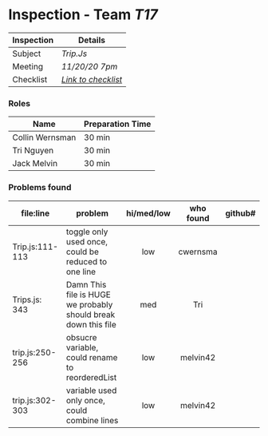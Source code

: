# Inspection - Team *T17* 
 
| Inspection | Details |
| ----- | ----- |
| Subject | *Trip.Js* |
| Meeting | *11/20/20 7pm* |
| Checklist | *[Link to checklist](checklist.md)* |

### Roles

| Name | Preparation Time |
| ---- | ---- |
| Collin Wernsman | 30 min |
| Tri Nguyen | 30 min |
| Jack Melvin | 30 min |

### Problems found

| file:line | problem | hi/med/low | who found | github#  |
| --- | --- | :---: | :---: | --- |
| Trip.js:111-113 | toggle only used once, could be reduced to one line | low | cwernsma |  |
| Trips.js: 343 | Damn This file is HUGE we probably should break down this file | med | Tri |  |
| trip.js:250-256 | obsucre variable, could rename to reorderedList | low | melvin42 | |
| trip.js:302-303 | variable used only once, could combine lines | low | melvin42 | |

